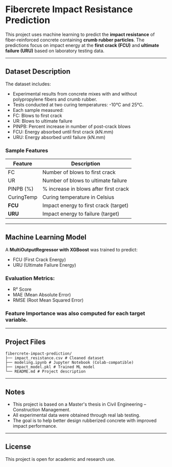 
# Fibercrete Impact Resistance Prediction

This project uses machine learning to predict the **impact resistance** of fiber-reinforced concrete containing **crumb rubber particles**. The predictions focus on impact energy at the **first crack (FCU)** and **ultimate failure (URU)** based on laboratory testing data.

---

##  Dataset Description

The dataset includes:
- Experimental results from concrete mixes with and without polypropylene fibers and crumb rubber.
- Tests conducted at two curing temperatures: -10°C and 25°C.
- Each sample measured:
- FC: Blows to first crack
- UR: Blows to ultimate failure
- PINPB: Percent increase in number of post-crack blows
- FCU: Energy absorbed until first crack (kN.mm)
- URU: Energy absorbed until failure (kN.mm)

###  Sample Features

| Feature | Description |
|--------------|--------------------------------------------|
| FC | Number of blows to first crack |
| UR | Number of blows to ultimate failure |
| PINPB (%) | % increase in blows after first crack |
| CuringTemp | Curing temperature in Celsius |
| **FCU** | Impact energy to first crack (target) |
| **URU** | Impact energy to failure (target) |

---

##  Machine Learning Model

A **MultiOutputRegressor with XGBoost** was trained to predict:
- FCU (First Crack Energy)
- URU (Ultimate Failure Energy)

### Evaluation Metrics:

- R² Score
- MAE (Mean Absolute Error)
- RMSE (Root Mean Squared Error)

### Feature Importance was also computed for each target variable.

---

##  Project Files

```
fibercrete-impact-prediction/
├── impact_resistance.csv # Cleaned dataset
├── modeling.ipynb # Jupyter Notebook (Colab-compatible)
├── impact_model.pkl # Trained ML model
└── README.md # Project description
```

---

##  Notes

- This project is based on a Master's thesis in Civil Engineering – Construction Management.
- All experimental data were obtained through real lab testing.
- The goal is to help better design rubberized concrete with improved impact performance.

---

##  License

This project is open for academic and research use.
